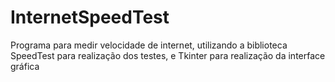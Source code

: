 # InternetSpeedTest

Programa para medir velocidade de internet, utilizando a biblioteca SpeedTest para realização dos testes, e Tkinter para realização da interface gráfica
